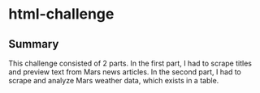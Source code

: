 # html-challenge
## Summary
This challenge consisted of 2 parts. In the first part, I had to scrape titles and preview text from Mars news articles.
In the second part, I had to scrape and analyze Mars weather data, which exists in a table.
